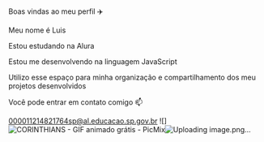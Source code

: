 Boas vindas ao meu perfil ✈️

Meu nome é Luis

Estou estudando na Alura

Estou me desenvolvendo na linguagem JavaScript

Utilizo esse espaço para minha organização e compartilhamento dos meu projetos desenvolvidos

Você pode entrar em contato comigo 📫

000011214821764sp@al.educacao.sp.gov.br
![]<img src="https://img1.picmix.com/output/pic/normal/5/7/4/3/3513475_8683d.gif" alt="CORINTHIANS - GIF animado grátis - PicMix"/>![Uploading image.png…]()


